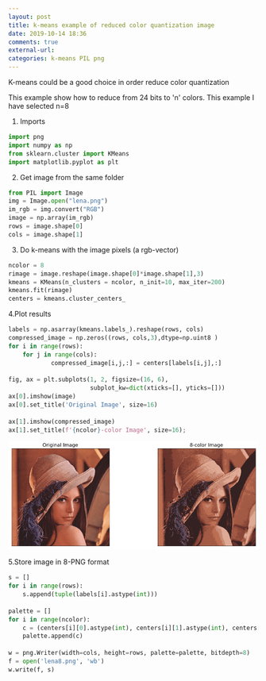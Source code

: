 ```yaml
---
layout: post
title: k-means example of reduced color quantization image
date: 2019-10-14 18:36
comments: true
external-url:
categories: k-means PIL png
---
```


K-means could be a good choice in order reduce color quantization

This example show how to reduce from 24 bits to 'n' colors. This example I have selected n=8

1. Imports

```python
import png
import numpy as np
from sklearn.cluster import KMeans
import matplotlib.pyplot as plt
```

2. Get image from the same folder

```python
from PIL import Image
img = Image.open("lena.png")
im_rgb = img.convert("RGB")
image = np.array(im_rgb)
rows = image.shape[0]
cols = image.shape[1]
```

3. Do k-means with the image pixels (a rgb-vector)

```python
ncolor = 8
rimage = image.reshape(image.shape[0]*image.shape[1],3)
kmeans = KMeans(n_clusters = ncolor, n_init=10, max_iter=200)
kmeans.fit(rimage)
centers = kmeans.cluster_centers_
```

4.Plot results

```python
labels = np.asarray(kmeans.labels_).reshape(rows, cols)
compressed_image = np.zeros((rows, cols,3),dtype=np.uint8 )
for i in range(rows):
    for j in range(cols):
            compressed_image[i,j,:] = centers[labels[i,j],:]

fig, ax = plt.subplots(1, 2, figsize=(16, 6),
                       subplot_kw=dict(xticks=[], yticks=[]))
ax[0].imshow(image)
ax[0].set_title('Original Image', size=16)

ax[1].imshow(compressed_image)
ax[1].set_title(f'{ncolor}-color Image', size=16);
```

![result](/assets/lena_comparison.png)

5.Store image in 8-PNG format

```python
s = []
for i in range(rows):
    s.append(tuple(labels[i].astype(int)))

palette = []
for i in range(ncolor):
    c = (centers[i][0].astype(int), centers[i][1].astype(int), centers[i][2].astype(int))
    palette.append(c)   

w = png.Writer(width=cols, height=rows, palette=palette, bitdepth=8)
f = open('lena8.png', 'wb')
w.write(f, s)
```